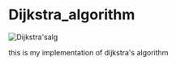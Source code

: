 # Dijkstra_algorithm
![Dijkstra'salg](https://github.com/NedasR/Dijkstra_algorithm/assets/129998724/fd505a1c-afa5-47c7-aadc-6cc8e0aa2a37)

this is my implementation of dijkstra's algorithm
